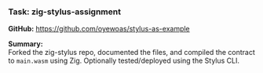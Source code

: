 ### Task: zig-stylus-assignment

**GitHub:** https://github.com/oyewoas/stylus-as-example

**Summary:**  
Forked the zig-stylus repo, documented the files, and compiled the contract to `main.wasm` using Zig. Optionally tested/deployed using the Stylus CLI.